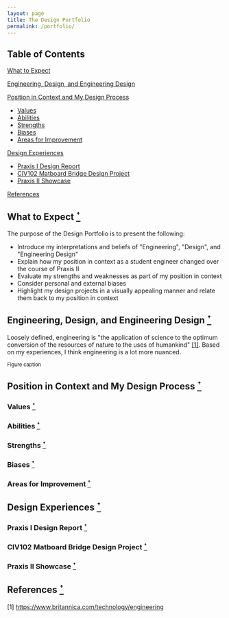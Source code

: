 ```yaml
---
layout: page
title: The Design Portfolio
permalink: /portfolio/
---
```

## Table of Contents
[What to Expect](#what-to-expect-ꜛ)

[Engineering, Design, and Engineering Design](#engineering-design-and-engineering-design-ꜛ)

[Position in Context and My Design Process](#position-in-context-and-my-design-process)
- [Values](#values-ꜛ)
- [Abilities](#abilities-ꜛ)
- [Strengths](#strengths-ꜛ)
- [Biases](#biases-ꜛ)
- [Areas for Improvement](#areas-for-improvement-ꜛ)

[Design Experiences](#design-experiences-ꜛ)
- [Praxis I Design Report](#praxis-i-design-report-ꜛ)
- [CIV102 Matboard Bridge Design Project](#civ102-matboard-bridge-design-project-ꜛ)
- [Praxis II Showcase](#praxis-ii-showcase-ꜛ)

[References](#references-ꜛ)

## What to Expect [ꜛ](#table-of-contents)
The purpose of the Design Portfolio is to present the following:
- Introduce my interpretations and beliefs of "Engineering", "Design", and "Engineering Design"
- Explain how my position in context as a student engineer changed over the course of Praxis II
- Evaluate my strengths and weaknesses as part of my position in context
- Consider personal and external biases
- Highlight my design projects in a visually appealing manner and relate them back to my position in context

## Engineering, Design, and Engineering Design [ꜛ](#table-of-contents)
Loosely defined, engineering is "the application of science to the optimum conversion of the resources of nature to the uses of humankind" [[1]](https://www.britannica.com/technology/engineering). Based on my experiences, I think engineering is a lot more nuanced.

<!-- ![imig](../assets/portfolio/eng_des_engdes.png) -->

<sup>Figure caption</sup>


## Position in Context and My Design Process [ꜛ](#table-of-contents)

### Values [ꜛ](#table-of-contents)

### Abilities [ꜛ](#table-of-contents)

### Strengths [ꜛ](#table-of-contents)

### Biases [ꜛ](#table-of-contents)

### Areas for Improvement [ꜛ](#table-of-contents)


## Design Experiences [ꜛ](#table-of-contents)

### Praxis I Design Report [ꜛ](#table-of-contents)

### CIV102 Matboard Bridge Design Project [ꜛ](#table-of-contents)

### Praxis II Showcase [ꜛ](#table-of-contents)

## References [ꜛ](#table-of-contents)
[1] https://www.britannica.com/technology/engineering
